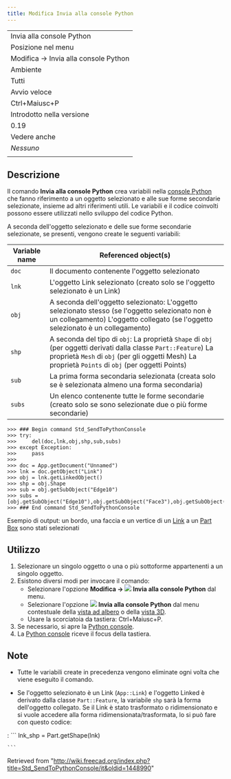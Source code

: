 ```yaml
---
title: Modifica Invia alla console Python
---
```

|  |
| --- |
| Invia alla console Python |
| Posizione nel menu |
| Modifica → Invia alla console Python |
| Ambiente |
| Tutti |
| Avvio veloce |
| Ctrl+Maiusc+P |
| Introdotto nella versione |
| 0.19 |
| Vedere anche |
| *Nessuno* |
|  |

## Descrizione

Il comando **Invia alla console Python** crea variabili nella [console Python](/Python_console/it "Python console/it") che fanno riferimento a un oggetto selezionato e alle sue forme secondarie selezionate, insieme ad altri riferimenti utili. Le variabili e il codice coinvolti possono essere utilizzati nello sviluppo del codice Python.

A seconda dell'oggetto selezionato e delle sue forme secondarie selezionate, se presenti, vengono create le seguenti variabili:

| Variable name | Referenced object(s) |
| --- | --- |
| `doc` | Il documento contenente l'oggetto selezionato |
| `lnk` | L'oggetto Link selezionato (creato solo se l'oggetto selezionato è un Link) |
| `obj` | A seconda dell'oggetto selezionato:  L'oggetto selezionato stesso (se l'oggetto selezionato non è un collegamento)  L'oggetto collegato (se l'oggetto selezionato è un collegamento) |
| `shp` | A seconda del tipo di `obj`:  La proprietà `Shape` di `obj` (per oggetti derivati ​​dalla classe `Part::Feature`)  La proprietà `Mesh` di `obj` (per gli oggetti Mesh)  La proprietà `Points` di `obj` (per oggetti Points) |
| `sub` | La prima forma secondaria selezionata (creata solo se è selezionata almeno una forma secondaria) |
| `subs` | Un elenco contenente tutte le forme secondarie (creato solo se sono selezionate due o più forme secondarie) |

```
>>> ### Begin command Std_SendToPythonConsole
>>> try:
>>>     del(doc,lnk,obj,shp,sub,subs)
>>> except Exception:
>>>     pass
>>> 
>>> doc = App.getDocument("Unnamed")
>>> lnk = doc.getObject("Link")
>>> obj = lnk.getLinkedObject()
>>> shp = obj.Shape
>>> sub = obj.getSubObject("Edge10")
>>> subs = [obj.getSubObject("Edge10"),obj.getSubObject("Face3"),obj.getSubObject("Vertex5"),]
>>> ### End command Std_SendToPythonConsole

```

Esempio di output: un bordo, una faccia e un vertice di un [Link](/Std_LinkMake/it "Std LinkMake/it") a un [Part Box](/Part_Box/it "Part Box/it") sono stati selezionati

## Utilizzo

1. Selezionare un singolo oggetto o una o più sottoforme appartenenti a un singolo oggetto.
2. Esistono diversi modi per invocare il comando:
   * Selezionare l'opzione **Modifica → ![](/images/Std_SendToPythonConsole.svg) Invia alla console Python** dal menu.
   * Selezionare l'opzione **![](/images/Std_SendToPythonConsole.svg) Invia alla console Python** dal menu contestuale della [vista ad albero](/Tree_view/it "Tree view/it") o della [vista 3D](/3D_view/it "3D view/it").
   * Usare la scorciatoia da tastiera: Ctrl+Maiusc+P.
3. Se necessario, si apre la [Python console](/Python_console/it "Python console/it").
4. La [Python console](/Python_console/it "Python console/it") riceve il focus della tastiera.

## Note

* Tutte le variabili create in precedenza vengono eliminate ogni volta che viene eseguito il comando.

* Se l'oggetto selezionato è un Link (`App::Link`) e l'oggetto Linked è derivato dalla classe `Part::Feature`, la variabile `shp` sarà la forma dell'oggetto collegato. Se il Link è stato trasformato o ridimensionato e si vuole accedere alla forma ridimensionata/trasformata, lo si può fare con questo codice:

:   ```
    lnk_shp = Part.getShape(lnk)

    ```

Retrieved from "<http://wiki.freecad.org/index.php?title=Std_SendToPythonConsole/it&oldid=1448990>"